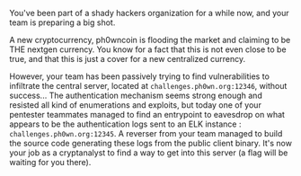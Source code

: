 You've been part of a shady hackers organization for a while now, and your team is preparing a big shot.

A new cryptocurrency, ph0wncoin is flooding the market and claiming to be THE nextgen currency. You know for a fact that this is not even close to be true, and that this is just a cover for a new centralized currency.

However, your team has been passively trying to find vulnerabilities to infiltrate the central server, located at `challenges.ph0wn.org:12346`, without success... The authentication mechanism seems strong enough and resisted all kind of enumerations and exploits, but today one of your pentester teammates managed to find an entrypoint to eavesdrop on what appears to be the authentication logs sent to an ELK instance : `challenges.ph0wn.org:12345`. A reverser from your team managed to build the source code generating these logs from the public client binary. It's now your job as a cryptanalyst to find a way to get into this server (a flag will be waiting for you there).
